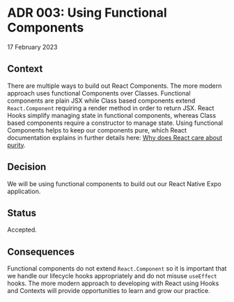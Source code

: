 # ADR 003: Using Functional Components

17 February 2023

## Context

There are multiple ways to build out React Components. The more modern approach uses functional Components over Classes. Functional components are plain JSX while Class based components extend `React.Component` requiring a render method in order to return JSX. React Hooks simplify managing state in functional components, whereas Class based components require a constructor to manage state. Using functional Components helps to keep our components pure, which React documentation explains in further details here: [Why does React care about purity](https://react.dev/learn/keeping-components-pure#why-does-react-care-about-purity). 

## Decision

We will be using functional components to build out our React Native Expo application.

## Status

Accepted.

## Consequences

Functional components do not extend `React.Component` so it is important that we handle our lifecycle hooks appropriately and do not misuse `useEffect` hooks. The more modern approach to developing with React using Hooks and Contexts will provide opportunities to learn and grow our practice. 
